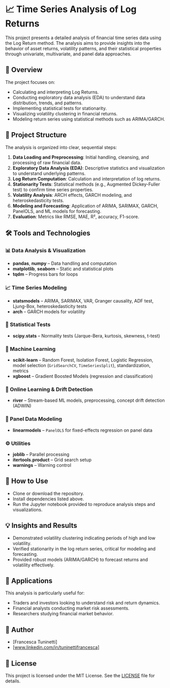 # 📈 Time Series Analysis of Log Returns

This project presents a detailed analysis of financial time series data using the Log Return method. The analysis aims to provide insights into the behavior of asset returns, volatility patterns, and their statistical properties through univariate, multivariate, and panel data approaches.


## 🧭 Overview

The project focuses on:

* Calculating and interpreting Log Returns.
* Conducting exploratory data analysis (EDA) to understand data distribution, trends, and patterns.
* Implementing statistical tests for stationarity.
* Visualizing volatility clustering in financial returns.
* Modeling return series using statistical methods such as ARIMA/GARCH.

## 🧱 Project Structure

The analysis is organized into clear, sequential steps:

1. **Data Loading and Preprocessing**: Initial handling, cleansing, and processing of raw financial data.
2. **Exploratory Data Analysis (EDA)**: Descriptive statistics and visualization to understand underlying patterns.
3. **Log Return Computation**: Calculation and interpretation of log returns.
4. **Stationarity Tests**: Statistical methods (e.g., Augmented Dickey-Fuller test) to confirm time series properties.
5. **Volatility Analysis**: ARCH effects, GARCH modeling, and heteroskedasticity tests.
6. **Modeling and Forecasting**: Application of ARIMA, SARIMAX, GARCH, PanelOLS, and ML models for forecasting.
7. **Evaluation**: Metrics like RMSE, MAE, R², accuracy, F1-score.


## 🛠️ Tools and Technologies

### 📊 Data Analysis & Visualization
- **pandas**, **numpy** – Data handling and computation  
- **matplotlib**, **seaborn** – Static and statistical plots  
- **tqdm** – Progress bars for loops

### 📈 Time Series Modeling
- **statsmodels** – ARIMA, SARIMAX, VAR, Granger causality, ADF test, Ljung-Box, heteroskedasticity tests  
- **arch** – GARCH models for volatility

### 🧪 Statistical Tests
- **scipy.stats** – Normality tests (Jarque-Bera, kurtosis, skewness, t-test)

### 🤖 Machine Learning
- **scikit-learn** – Random Forest, Isolation Forest, Logistic Regression, model selection (`GridSearchCV`, `TimeSeriesSplit`), standardization, metrics  
- **xgboost** – Gradient Boosted Models (regression and classification)

### 🔄 Online Learning & Drift Detection
- **river** – Stream-based ML models, preprocessing, concept drift detection (ADWIN)

### 🧩 Panel Data Modeling
- **linearmodels** – `PanelOLS` for fixed-effects regression on panel data

### ⚙️ Utilities
- **joblib** – Parallel processing  
- **itertools.product** – Grid search setup  
- **warnings** – Warning control


## 🔄 How to Use

* Clone or download the repository.
* Install dependencies listed above.
* Run the Jupyter notebook provided to reproduce analysis steps and visualizations.

## 💡 Insights and Results

* Demonstrated volatility clustering indicating periods of high and low volatility.
* Verified stationarity in the log return series, critical for modeling and forecasting.
* Provided robust models (ARIMA/GARCH) to forecast returns and volatility effectively.

## 🎯 Applications

This analysis is particularly useful for:

* Traders and investors looking to understand risk and return dynamics.
* Financial analysts conducting market risk assessments.
* Researchers studying financial market behavior.

## 👤 Author

* \[Francesca Tuninetti]
* \[www.linkedin.com/in/tuninettifrancesca]

## 📄 License

This project is licensed under the MIT License. See the [LICENSE](LICENSE) file for details.
